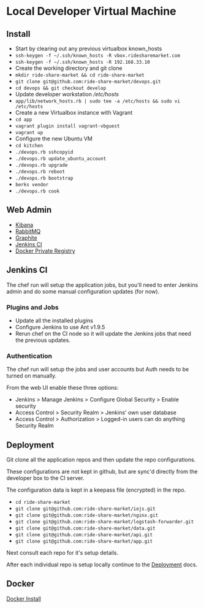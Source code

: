 # Local Developer Virtual Machine

## Install

- Start by clearing out any previous virtualbox known_hosts
- `ssh-keygen -f ~/.ssh/known_hosts -R vbox.ridesharemarket.com`
- `ssh-keygen -f ~/.ssh/known_hosts -R 192.168.33.10`
- Create the working directory and git clone
- `mkdir ride-share-market && cd ride-share-market`
- `git clone git@github.com:ride-share-market/devops.git`
- `cd devops && git checkout develop`
- Update developer workstation */etc/hosts*
- `app/lib/network_hosts.rb | sudo tee -a /etc/hosts && sudo vi /etc/hosts`
- Create a new Virtualbox instance with Vagrant
- `cd app`
- `vagrant plugin install vagrant-vbguest`
- `vagrant up`
- Configure the new Ubuntu VM
- `cd kitchen`
- `./devops.rb sshcopyid`
- `./devops.rb update_ubuntu_account`
- `./devops.rb upgrade`
- `./devops.rb reboot`
- `./devops.rb bootstrap`
- `berks vendor`
- `./devops.rb cook`

## Web Admin

- [Kibana](http://192.168.33.10:5601)
- [RabbitMQ](http://192.168.33.10:15672)
- [Graphite](http://192.168.33.10:8080)
- [Jenkins CI](http://192.168.33.10:8081)
- [Docker Private Registry](http://192.168.33.10:9001)

## Jenkins CI

The chef run will setup the application jobs, but you'll need to enter Jenkins admin
and do some manual configuration updates (for now).

### Plugins and Jobs

- Update all the installed plugins
- Configure Jenkins to use Ant v1.9.5
- Rerun chef on the CI node so it will update the Jenkins jobs that need the previous updates. 

### Authentication

The chef run will setup the jobs and user accounts but Auth needs to be turned on manually.

From the web UI enable these three options: 

- Jenkins > Manage Jenkins > Configure Global Security > Enable security
- Access Control > Security Realm > Jenkins' own user database 
- Access Control > Authorization > Logged-in users can do anything Security Realm 

## Deployment

Git clone all the application repos and then update the repo configurations.

These configurations are not kept in github, but are sync'd directly from the developer box to the CI server.

The configuration data is kept in a keepass file (encrypted) in the repo.

- `cd ride-share-market`
- `git clone git@github.com:ride-share-market/iojs.git`
- `git clone git@github.com:ride-share-market/nginx.git`
- `git clone git@github.com:ride-share-market/logstash-forwarder.git`
- `git clone git@github.com:ride-share-market/data.git`
- `git clone git@github.com:ride-share-market/api.git`
- `git clone git@github.com:ride-share-market/app.git`

Next consult each repo for it's setup details.

After each individual repo is setup locally continue to the [Deployment](deployment.md) docs.

## Docker

[Docker Install](../docs/docker/README.md)